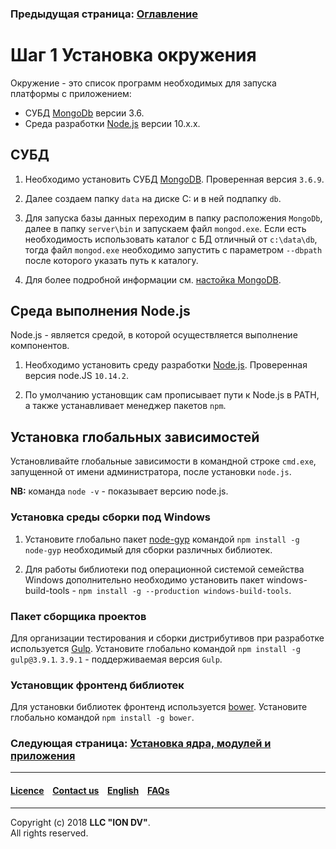 ### Предыдущая страница: [Оглавление](docs/ru/index.md)

# Шаг 1 Установка окружения

Окружение - это список программ необходимых для запуска платформы с приложением:

* СУБД [MongoDb](https://www.mongodb.org/) версии 3.6.
* Среда разработки [Node.js](<https://nodejs.org/en/>) версии 10.x.x.

## СУБД

1. Необходимо установить СУБД [MongoDB](https://www.mongodb.org/). Проверенная версия `3.6.9`. 

2. Далее создаем папку `data` на диске C: и в ней подпапку `db`.

3. Для запуска базы данных переходим в папку расположения `MongoDb`, далее в папку `server\bin` и запускаем файл `mongod.exe`.
Если есть необходимость использовать каталог с БД отличный от `c:\data\db`, тогда файл `mongod.exe` необходимо запустить
с параметром `--dbpath` после которого указать путь к каталогу.

4. Для более подробной информации см. [настойка MongoDB](docs/ru/manuals/mongoDB.md). 

## Среда выполнения Node.js

Node.js - является средой, в которой осуществляется выполнение компонентов. 

1. Необходимо установить среду разработки [Node.js](https://nodejs.org/). Проверенная версия node.JS `10.14.2`.

2. По умолчанию установщик сам прописывает пути к Node.js в PATH, а также устанавливает менеджер пакетов `npm`.

## Установка глобальных зависимостей

Установливайте глобальные зависимости в командной строке `cmd.exe`, запущенной от имени администратора, после установки `node.js`.

**NB:** команда `node -v` - показывает версию node.js.

### Установка среды сборки под Windows

1. Установите глобально пакет [node-gyp](<https://github.com/nodejs/node-gyp>) командой `npm install -g node-gyp` необходимый для сборки различных библиотек. 

2. Для работы библиотеки под операционной системой семейства Windows дополнительно необходимо установить пакет windows-build-tools - `npm install -g --production windows-build-tools`.

### Пакет сборщика проектов

Для организации тестирования и сборки дистрибутивов при разработке используется [Gulp](http://gulpjs.com/). Установите глобально командой `npm install -g gulp@3.9.1`. `3.9.1` - поддерживаемая версия `Gulp`. 

### Установщик фронтенд библиотек

Для установки библиотек фронтенд используется [bower](https://bower.io). Установите глобально командой `npm install -g bower`.  


### Следующая страница: [Установка ядра, модулей и приложения](docs/ru/1_system_deployment/step2_project_with_modules.md)  

--------------------------------------------------------------------------  


 #### [Licence](/LICENCE.md) &ensp;  [Contact us](https://iondv.ru/index.html) &ensp;  [English](/docs/en/1_system_deployment/step1_installing_environment.md)    &ensp; [FAQs](/faqs.md)          



--------------------------------------------------------------------------  

Copyright (c) 2018 **LLC "ION DV"**.  
All rights reserved.  